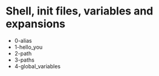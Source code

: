 # Shell, init files, variables and expansions
* 0-alias
* 1-hello_you
* 2-path
* 3-paths
* 4-global_variables
